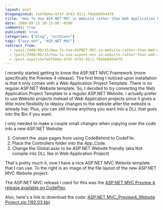 ```yaml
---
layout: post
blogengineid: fa4fbb6a-6f47-4f43-91c1-f0ebb04544f8
title: "How To Use ASP.NET MVC in Website rather than Web Application Project"
date: 2008-08-15 16:15:00 -0500
comments: true
published: true
categories: ["blog", "archives"]
tags: ["asp.net", "ASP.NET MVC"]
redirect_from: 
  - /post/2008/08/15/How-To-Use-ASPNET-MVC-in-Website-rather-than-Web-Application-Project
  - /post/2008/08/15/how-to-use-aspnet-mvc-in-website-rather-than-web-application-project
  - /post.aspx?id=fa4fbb6a-6f47-4f43-91c1-f0ebb04544f8
---
```

<!-- more -->


<img src="/images/postsASPNETMVC_Preview4_WebsiteFileStructure.png" alt="" align="right" />
I recently started getting to know the ASP.NET MVC Framework (more specifically the Preview 4 release). The first thing I noticed upon installation is that it only comes with a Web Application Project Template. There is no regular ASP.NET Website template. So, I decided to try converting the Web Application Project Template to a regular ASP.NET Website. I actually prefer to use Website projects instead of Web Application projects since it gives a little more flexibility to deploy changes to the website after the website is already live. Plus, you can still throw anything you want into a DLL that goes into the Bin if you want.



I only needed to make a couple small changes when copying over the code into a new ASP.NET Website:

<ol>
	<li>Convert the .aspx pages from using CodeBehind to CodeFile.</li>
	<li>Place the Controllers folder into the App_Code.</li>
	<li>Change the Global.asax to be ASP.NET Website friendly (aka Not compile into DLL like in Web Application Project) </li>
</ol>


That&#39;s pretty much it, now I have a nice ASP.NET MVC Website template that I can use. To the right is an image of the file layout of the new ASP.NET MVC Website project.



The ASP.NET MVC release I used for this was the <a href="http://www.codeplex.com/aspnet/Release/ProjectReleases.aspx?ReleaseId=15389#ReleaseFiles">ASP.NET MVC Preview 4 release available on CodePlex</a>. 



Also, here&#39;s a link to download the code: <a rel="enclosure" href="/file.axd?file=ASPNETMVC_Preview4_Website.zip">ASP.NET MVC_Preview4_Website Project.zip (192.03 kb) <br />
</a>

